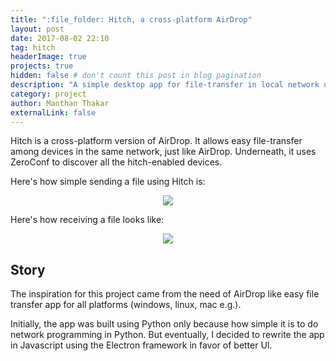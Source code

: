 ```yaml
---
title: ":file_folder: Hitch, a cross-platform AirDrop"
layout: post
date: 2017-08-02 22:10
tag: hitch
headerImage: true
projects: true
hidden: false # don't count this post in blog pagination
description: "A simple desktop app for file-transfer in local network using Electron."
category: project
author: Manthan Thakar
externalLink: false
---
```


Hitch is a cross-platform version of AirDrop. It allows easy file-transfer among devices in the same network, just like AirDrop. Underneath, it uses ZeroConf to discover all the hitch-enabled devices.

Here's how simple sending a file using Hitch is:
<p align="center">
	<img src="https://media.giphy.com/media/3oFzlWxv0qVNHtcjkc/giphy.gif">
</p>


Here's how receiving a file looks like:

<p align="center">
	<img src="https://media.giphy.com/media/3ohc1etZoSRyiK6FEY/giphy.gif">
</p>


## Story

The inspiration for this project came from the need of AirDrop like easy file transfer app for all platforms (windows, linux, mac e.g.).

Initially, the app was built using Python only because how simple it is to do network programming in Python. But eventually, I decided to rewrite the app in Javascript using the Electron framework in favor of better UI.
